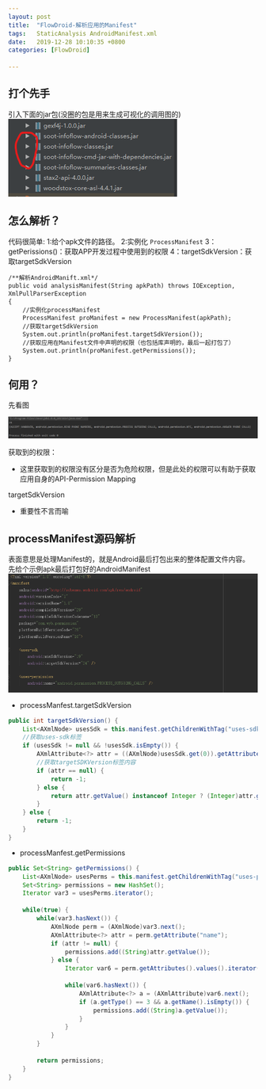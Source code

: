 ```yaml
---
layout: post
title:  "FlowDroid-解析应用的Manifest"
tags:   StaticAnalysis AndroidManifest.xml
date:   2019-12-28 10:10:35 +0800
categories: [FlowDroid]

---
```




## 打个先手

引入下面的jar包(没圈的包是用来生成可视化的调用图的)
  ![](https://raw.githubusercontent.com/ARP2019/ImageUpload/master/img/markdown-img-paste-2019122819504184.png)

## 怎么解析？
代码很简单:
  1:给个apk文件的路径。
  2:实例化 ```ProcessManifest```
  3：getPerissions()：获取APP开发过程中使用到的权限
  4：targetSdkVersion：获取targetSdkVersion
```
/**解析AndroidManift.xml*/
public void analysisManifest(String apkPath) throws IOException, XmlPullParserException
{
    //实例化processManifest
    ProcessManifest proManifest = new ProcessManifest(apkPath);
    //获取targetSdkVersion
    System.out.println(proManifest.targetSdkVersion());
    //获取应用在Manifest文件中声明的权限（也包括库声明的，最后一起打包了）
    System.out.println(proManifest.getPermissions());
}
```

## 何用？
先看图

  ![](https://raw.githubusercontent.com/ARP2019/ImageUpload/master/img/markdown-img-paste-20191227212748655.png)

获取到的权限：
  - 这里获取到的权限没有区分是否为危险权限，但是此处的权限可以有助于获取应用自身的API-Permission Mapping

targetSdkVersion
  - 重要性不言而喻

## processManifest源码解析
表面意思是处理Manifest的，就是Android最后打包出来的整体配置文件内容。
先给个示例apk最后打包好的AndroidManifest
![](https://raw.githubusercontent.com/ARP2019/ImageUpload/master/img/markdown-img-paste-20191228090353864.png)
- processManfest.targetSdkVersion
```java
public int targetSdkVersion() {
    List<AXmlNode> usesSdk = this.manifest.getChildrenWithTag("uses-sdk");
    //获取uses-sdk标签
    if (usesSdk != null && !usesSdk.isEmpty()) {
        AXmlAttribute<?> attr = ((AXmlNode)usesSdk.get(0)).getAttribute("targetSdkVersion");
        //获取targetSDKVersion标签内容
        if (attr == null) {
            return -1;
        } else {
            return attr.getValue() instanceof Integer ? (Integer)attr.getValue() : Integer.parseInt("" + attr.getValue());
        }
    } else {
        return -1;
    }
}
```
- processManfest.getPermissions
```java
public Set<String> getPermissions() {
    List<AXmlNode> usesPerms = this.manifest.getChildrenWithTag("uses-permission");
    Set<String> permissions = new HashSet();
    Iterator var3 = usesPerms.iterator();

    while(true) {
        while(var3.hasNext()) {
            AXmlNode perm = (AXmlNode)var3.next();
            AXmlAttribute<?> attr = perm.getAttribute("name");
            if (attr != null) {
                permissions.add((String)attr.getValue());
            } else {
                Iterator var6 = perm.getAttributes().values().iterator();

                while(var6.hasNext()) {
                    AXmlAttribute<?> a = (AXmlAttribute)var6.next();
                    if (a.getType() == 3 && a.getName().isEmpty()) {
                        permissions.add((String)a.getValue());
                    }
                }
            }
        }

        return permissions;
    }
}
```
